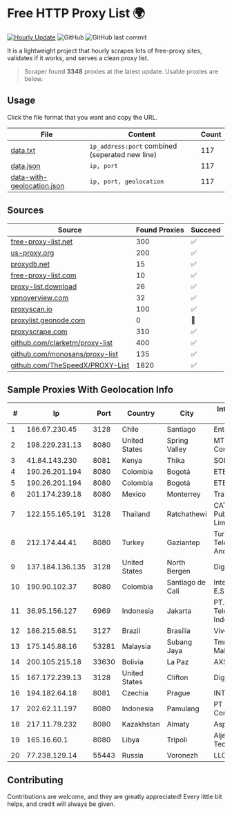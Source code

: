 
# Free HTTP Proxy List 🌍

[![Hourly Update](https://github.com/mertguvencli/http-proxy-list/actions/workflows/main.yml/badge.svg?branch=main)](https://github.com/mertguvencli/http-proxy-list/actions/workflows/main.yml)
![GitHub](https://img.shields.io/github/license/mertguvencli/http-proxy-list)
![GitHub last commit](https://img.shields.io/github/last-commit/mertguvencli/http-proxy-list)

It is a lightweight project that hourly scrapes lots of free-proxy sites, validates if it works, and serves a clean proxy list.


> Scraper found **3348** proxies at the latest update. Usable proxies are below.

## Usage

Click the file format that you want and copy the URL.


|File|Content|Count|
|----|-------|-----|
|[data.txt](https://raw.githubusercontent.com/mertguvencli/http-proxy-list/main/proxy-list/data.txt)|`ip_address:port` combined (seperated new line)|117|
|[data.json](https://raw.githubusercontent.com/mertguvencli/http-proxy-list/main/proxy-list/data.json)|`ip, port`|117|
|[data-with-geolocation.json](https://raw.githubusercontent.com/mertguvencli/http-proxy-list/main/proxy-list/data-with-geolocation.json)|`ip, port, geolocation`|117|

## Sources

|Source|Found Proxies|Succeed|
|------|-------------|-------|
|[free-proxy-list.net](https://free-proxy-list.net)|300|✅|
|[us-proxy.org](https://www.us-proxy.org)|200|✅|
|[proxydb.net](http://proxydb.net)|15|✅|
|[free-proxy-list.com](https://free-proxy-list.com/?page=&port=&type%5B%5D=http&type%5B%5D=https&up_time=0&search=Search)|10|✅|
|[proxy-list.download](https://www.proxy-list.download/HTTP)|26|✅|
|[vpnoverview.com](https://vpnoverview.com/privacy/anonymous-browsing/free-proxy-servers)|32|✅|
|[proxyscan.io](https://www.proxyscan.io)|100|✅|
|[proxylist.geonode.com](https://proxylist.geonode.com/api/proxy-list?limit=300&page=1&sort_by=lastChecked&sort_type=desc&protocols=http,https)|0|🚫|
|[proxyscrape.com](https://api.proxyscrape.com/v2/?request=displayproxies&protocol=http&timeout=10000&country=all&ssl=all&anonymity=all)|310|✅|
|[github.com/clarketm/proxy-list](https://raw.githubusercontent.com/clarketm/proxy-list/master/proxy-list-raw.txt)|400|✅|
|[github.com/monosans/proxy-list](https://raw.githubusercontent.com/monosans/proxy-list/main/proxies/http.txt)|135|✅|
|[github.com/TheSpeedX/PROXY-List](https://raw.githubusercontent.com/TheSpeedX/PROXY-List/master/http.txt)|1820|✅|


## Sample Proxies With Geolocation Info

|#|Ip|Port|Country|City|Internet Service Provider|
|-|--|----|-------|----|-------------------------|
|1|186.67.230.45|3128|Chile|Santiago|Entel Chile S.A.|
|2|198.229.231.13|8080|United States|Spring Valley|MTCO Communications|
|3|41.84.143.230|8081|Kenya|Thika|SOHO-REGIONAL|
|4|190.26.201.194|8080|Colombia|Bogotá|ETB - Colombia|
|5|190.26.201.194|8080|Colombia|Bogotá|ETB - Colombia|
|6|201.174.239.18|8080|Mexico|Monterrey|Transtelco Inc|
|7|122.155.165.191|3128|Thailand|Ratchathewi|CAT Telecom Public Company Limited|
|8|212.174.44.41|8080|Turkey|Gaziantep|Turk Telekomunikasyon Anonim Sirketi|
|9|137.184.136.135|3128|United States|North Bergen|DigitalOcean, LLC|
|10|190.90.102.37|8080|Colombia|Santiago de Cali|Internexa S.a. E.S.P|
|11|36.95.156.127|6969|Indonesia|Jakarta|PT. Telekomunikasi Indonesia|
|12|186.215.68.51|3127|Brazil|Brasília|Vivo|
|13|175.145.88.16|53281|Malaysia|Subang Jaya|Tmnet, Telekom Malaysia Bhd.|
|14|200.105.215.18|33630|Bolivia|La Paz|AXS Bolivia S. A.|
|15|167.172.239.13|3128|United States|Clifton|DigitalOcean, LLC|
|16|194.182.64.18|8081|Czechia|Prague|INTERNET CZ, a.s.|
|17|202.62.11.197|8080|Indonesia|Pamulang|PT Indonesia Comnets Plus|
|18|217.11.79.232|8080|Kazakhstan|Almaty|Aspan telecom|
|19|165.16.60.1|8080|Libya|Tripoli|Aljeel Aljadeed For Technology|
|20|77.238.129.14|55443|Russia|Voronezh|LLC Intercon|



## Contributing

Contributions are welcome, and they are greatly appreciated! Every
little bit helps, and credit will always be given.

